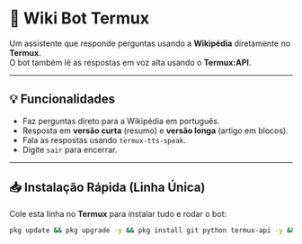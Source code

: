# 🤖 Wiki Bot Termux

Um assistente que responde perguntas usando a **Wikipédia** diretamente no **Termux**.  
O bot também lê as respostas em voz alta usando o **Termux:API**.

---

## 💡 Funcionalidades

- Faz perguntas direto para a Wikipédia em português.  
- Resposta em **versão curta** (resumo) e **versão longa** (artigo em blocos).  
- Fala as respostas usando `termux-tts-speak`.  
- Digite `sair` para encerrar.

---

## 📥 Instalação Rápida (Linha Única)

Cole esta linha no **Termux** para instalar tudo e rodar o bot:

```bash
pkg update && pkg upgrade -y && pkg install git python termux-api -y && pip install wikipedia && git clone https://github.com/snaidermadilus-debug/wiki-bot-termux.git && cd wiki-bot-termux && python wiki_bot.py